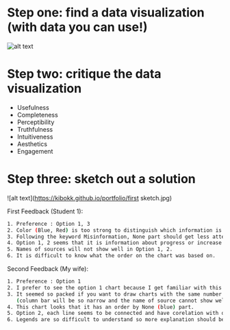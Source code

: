 # Step one: find a data visualization (with data you can use!)
![alt text](https://www.kff.org/wp-content/uploads/2021/11/monitor_2_nov8.png)

# Step two: critique the data visualization
- Usefulness 
- Completeness
- Perceptibility
- Truthfulness
- Intuitiveness
- Aesthetics
- Engagement

# Step three: sketch out a solution
![alt text](https://kibokk.github.io/portfolio/first sketch.jpg)

First Feedback (Student 1):
```sh
1. Preference : Option 1, 3 
2. Color (Blue, Red) is too strong to distinguish which information is more important. 
3. Following the keyword Misinformation, None part should get less attention.
4. Option 1, 2 seems that it is information about progress or increase and decrease something over time.
5. Names of sources will not show well in Option 1, 2.
6. It is difficult to know what the order on the chart was based on.
```

Second Feedback (My wife):
```sh
1. Preference : Option 1
2. I prefer to see the option 1 chart because I get familiar with this type of charts rather than other style.
3. It seemed so packed if you want to draw charts with the same number of sources. 
   (column bar will be so narrow and the name of source cannot show well.)
4. This chart looks that it has an order by None (blue) part.
5. Option 2, each line seems to be connected and have corelation with one another. <Not a good choice>
6. Legends are so difficult to understand so more explanation should be added.
```
